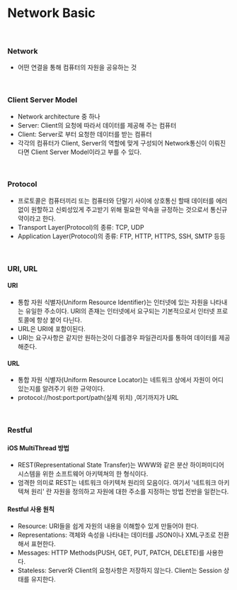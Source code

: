 # Network Basic

</br>

### Network

  - 어떤 연결을 통해 컴퓨터의 자원을 공유하는 것

</br>

### Client Server Model
  - Network architecture 중 하나
  - Server: Client의 요청에 따라서 데이터를 제공해 주는 컴퓨터
  - Client: Server로 부터 요청한 데이터를 받는 컴퓨터
  - 각각의 컴퓨터가 Client, Server의 역할에 맞게 구성되어 Network통신이 이뤄진다면 Client Server Model이라고 부를 수 있다.

</br>

### Protocol
  - 프로토콜은 컴퓨터끼리 또는 컴퓨터와 단말기 사이에 상호통신 할때 데이터를 에러없이 원할하고 신뢰성있게 주고받기 위해 필요한 약속을 규정하는 것으로서 통신규약이라고 한다.
  - Transport Layer(Protocol)의 종류: TCP, UDP
  - Application Layer(Protocol)의 종류: FTP, HTTP, HTTPS, SSH, SMTP 등등

</br>

###  URI, URL

#### URI
  - 통합 자원 식별자(Uniform Resource Identifier)는 인터넷에 있는 자원을 나타내는 유일한 주소이다. URI의 존재는 인터넷에서 요구되는 기본적으로서 인터넷 프로토콜에 항상 붙어 다닌다.
  - URL은 URI에 포함이된다.
  - URI는 요구사항은 같지만 원하는것이 다를경우 파일관리자를 통하여 데이터를 제공해준다.

#### URL
  - 통합 자원 식별자(Uniform Resource Locator)는 네트워크 상에서 자원이 어디 있는지를 알려주기 위한 규약이다.
  - protocol://host:port:port/path(실제 위치) ,여기까지가 URL

</br>

### Restful

#### iOS MultiThread 방법
  - REST(Representational State Transfer)는 WWW와 같은 분산 하이퍼미디어 시스템을 위한 소프트웨어 아키텍쳐의 한 형식이다.
  - 엄격한 의미로 REST는 네트워크 아키텍쳐 원리의 모음이다. 여기서 '네트워크 아키텍쳐 원리' 란 자원을 정의하고 자원에 대한 주소를 지정하는 방법 전반을 일컫는다.

#### Restful 사용 원칙
  - Resource: URI들을 쉽게 자원의 내용을 이해할수 있게 만들어야 한다.
  - Representations: 객체와 속성을 나타내는 데이터를 JSON이나 XML구조로 전환해서 표현한다.
  - Messages: HTTP Methods(PUSH, GET, PUT, PATCH, DELETE)를 사용한다.
  - Stateless: Server와 Client의 요청사항은 저장하지 않는다. Client는 Session 상태를 유지한다.